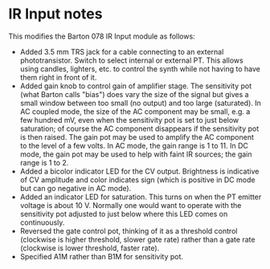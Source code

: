 # IR Input notes

This modifies the Barton 078 IR Input module as follows:

* Added 3.5 mm TRS jack for a cable connecting to an external phototransistor. Switch to select internal or external PT. This allows using candles, lighters, etc. to control the synth while not having to have them right in front of it.
* Added gain knob to control gain of amplifier stage. The sensitivity pot (what Barton calls "bias") does vary the size of the signal but gives a small window between too small (no output) and too large (saturated). In AC coupled mode, the size of the AC component may be small, e.g. a few hundred mV, even when the sensitivity pot is set to just below saturation; of course the AC component disappears if the sensitivity pot is then raised. The gain pot may be used to amplify the AC component to the level of a few volts. In AC mode, the gain range is 1 to 11. In DC mode, the gain pot may be used to help with faint IR sources; the gain range is 1 to 2.
* Added a bicolor indicator LED for the CV output. Brightness is indicative of CV amplitude and color indicates sign (which is positive in DC mode but can go negative in AC mode). 
* Added an indicator LED for saturation. This turns on when the PT emitter voltage is about 10 V. Normally one would want to operate with the sensitivity pot adjusted to just below where this LED comes on continuously.
* Reversed the gate control pot, thinking of it as a threshold control (clockwise is higher threshold, slower gate rate) rather than a gate rate (clockwise is lower threshold, faster rate).
* Specified A1M rather than B1M for sensitivity pot.

